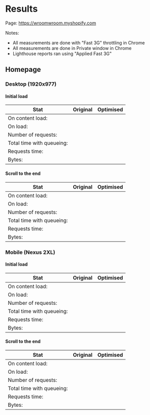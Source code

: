 # Results

Page: https://wroomwroom.myshopify.com

Notes:

* All measurements are done with "Fast 3G" throttling in Chrome
* All measurements are done in Private window in Chrome
* Lighthouse reports ran using "Applied Fast 3G"

## Homepage

### Desktop (1920x977)

#### Initial load

| Stat                    | Original | Optimised |
|-------------------------|----------|-----------| 
On content load:          |          | 
On load:                  |          | 
Number of requests:       |          | 
Total time with queueing: |          | 
Requests time:            |          | 
Bytes:                    |          | 

#### Scroll to the end

| Stat                    | Original | Optimised |
|-------------------------|----------|-----------| 
On content load:          |          | 
On load:                  |          | 
Number of requests:       |          | 
Total time with queueing: |          | 
Requests time:            |          | 
Bytes:                    |          | 

### Mobile (Nexus 2XL)

#### Initial load

| Stat                    | Original | Optimised |
|-------------------------|----------|-----------| 
On content load:          |          | 
On load:                  |          | 
Number of requests:       |          | 
Total time with queueing: |          | 
Requests time:            |          | 
Bytes:                    |          | 

#### Scroll to the end

| Stat                    | Original | Optimised |
|-------------------------|----------|-----------| 
On content load:          |          | 
On load:                  |          | 
Number of requests:       |          | 
Total time with queueing: |          | 
Requests time:            |          | 
Bytes:                    |          | 